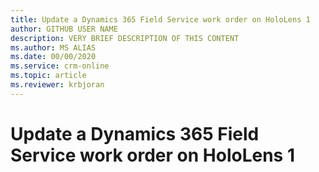 ```yaml
---
title: Update a Dynamics 365 Field Service work order on HoloLens 1
author: GITHUB USER NAME
description: VERY BRIEF DESCRIPTION OF THIS CONTENT
ms.author: MS ALIAS
ms.date: 00/00/2020
ms.service: crm-online
ms.topic: article
ms.reviewer: krbjoran
---
```

# Update a Dynamics 365 Field Service work order on HoloLens 1